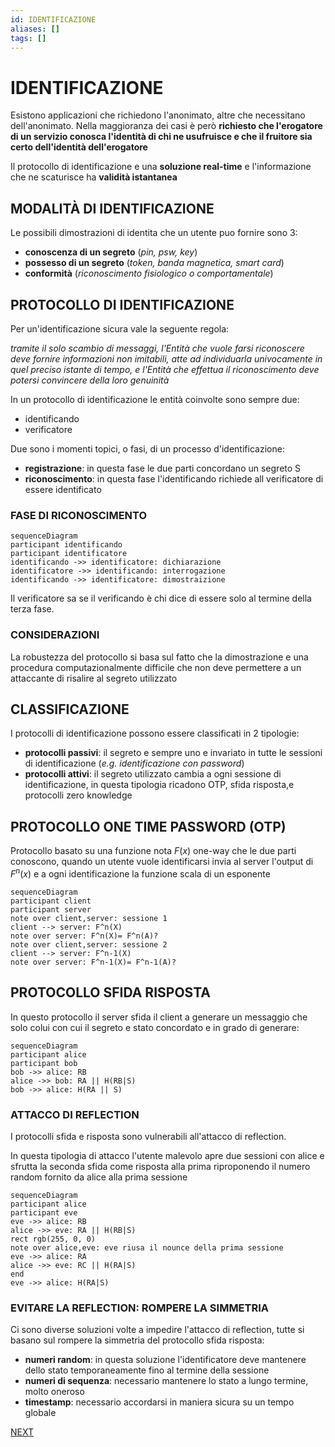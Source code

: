 ```yaml
---
id: IDENTIFICAZIONE
aliases: []
tags: []
---
```


# IDENTIFICAZIONE

Esistono applicazioni che richiedono l'anonimato, altre che necessitano dell'anonimato. Nella maggioranza dei casi è però **richiesto che l'erogatore di un servizio conosca l'identità di chi ne usufruisce e che il fruitore sia certo dell'identità dell'erogatore**

Il protocollo di identificazione e una **soluzione real-time** e l'informazione che ne scaturisce ha **validità istantanea**

## MODALITÀ DI IDENTIFICAZIONE

Le possibili dimostrazioni di identita che un utente puo fornire sono 3:

-   **conoscenza di un segreto** (*pin, psw, key*)
-   **possesso di un segreto** (*token, banda magnetica, smart card*)
-   **conformità** (*riconoscimento fisiologico o comportamentale*)

## PROTOCOLLO DI IDENTIFICAZIONE

Per un'identificazione sicura vale la seguente regola:

*tramite il solo scambio di messaggi, l'Entità che vuole farsi riconoscere deve fornire informazioni non imitabili, atte ad individuarla univocamente in quel preciso istante di tempo, e l'Entità che effettua il riconoscimento deve potersi convincere della loro genuinità*

In un protocollo di identificazione le entità coinvolte sono sempre due:
- identificando
- verificatore

Due sono i momenti topici, o fasi, di un processo d'identificazione:

- **registrazione**: in questa fase le due parti concordano un segreto S
- **riconoscimento**: in questa fase l'identificando richiede all verificatore di essere identificato

### FASE DI RICONOSCIMENTO

```mermaid
sequenceDiagram
participant identificando
participant identificatore
identificando ->> identificatore: dichiarazione
identificatore ->> identificando: interrogazione
identificando ->> identificatore: dimostraizione
```

Il verificatore sa se il verificando è chi dice di essere solo al termine della terza fase.

### CONSIDERAZIONI

La robustezza del protocollo si basa sul fatto che la dimostrazione e una procedura computazionalmente difficile che non deve permettere a un attaccante di risalire al segreto utilizzato

## CLASSIFICAZIONE

I protocolli di identificazione possono essere classificati in 2 tipologie:

- **protocolli passivi**: il segreto e sempre uno e invariato in tutte le sessioni di identificazione (*e.g. identificazione con password*)
- **protocolli attivi**: il segreto utilizzato cambia a ogni sessione di identificazione, in questa tipologia ricadono OTP, sfida risposta,e protocolli zero knowledge

## PROTOCOLLO ONE TIME PASSWORD (OTP)

Protocollo basato su una funzione nota $F(x)$ one-way che le due parti conoscono, quando un utente vuole identificarsi invia al server l'output di $F^n(x)$ e a ogni identificazione la funzione scala di un esponente

```mermaid
sequenceDiagram
participant client
participant server
note over client,server: sessione 1
client --> server: F^n(X)
note over server: F^n(X)= F^n(A)?
note over client,server: sessione 2
client --> server: F^n-1(X)
note over server: F^n-1(X)= F^n-1(A)?
```

## PROTOCOLLO SFIDA RISPOSTA

In questo protocollo il server sfida il client a generare un messaggio che solo colui con cui il segreto e stato concordato e in grado di generare:

```mermaid
sequenceDiagram
participant alice
participant bob
bob ->> alice: RB
alice ->> bob: RA || H(RB|S)
bob ->> alice: H(RA || S)
```

### ATTACCO DI REFLECTION

I protocolli sfida e risposta sono vulnerabili all'attacco di reflection.

In questa tipologia di attacco l'utente malevolo apre due sessioni con alice e sfrutta la seconda sfida come risposta alla prima riproponendo il numero random fornito da alice alla prima sessione


```mermaid
sequenceDiagram
participant alice
participant eve
eve ->> alice: RB
alice ->> eve: RA || H(RB|S)
rect rgb(255, 0, 0)
note over alice,eve: eve riusa il nounce della prima sessione
eve ->> alice: RA
alice ->> eve: RC || H(RA|S)
end
eve ->> alice: H(RA|S)
```

### EVITARE LA REFLECTION: ROMPERE LA SIMMETRIA

Ci sono diverse soluzioni volte a impedire l'attacco di reflection, tutte si basano sul rompere la simmetria del protocollo sfida risposta:

- **numeri random**: in questa soluzione l'identificatore deve mantenere dello stato temporaneamente fino al termine della sessione
- **numeri di sequenza**: necessario mantenere lo stato a lungo termine, molto oneroso
- **timestamp**: necessario accordarsi in maniera sicura su un tempo globale


 [NEXT](TRASFORMAZIONI.md)
